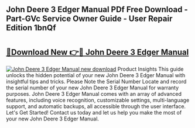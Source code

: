 ## John Deere 3 Edger Manual PDf Free Download - Part-GVc Service Owner Guide - User Repair Edition 1bnQf

# <h2><a href="http://bc89589.oget.top/?id=John+Deere+3+Edger+Manual">🔗Download New 👉🔴 John Deere 3 Edger Manual</a></h2>

[![John Deere 3 Edger Manual new download](https://i.imgur.com/5g1atiW.png)](http://bc89589.oget.top/?id=John+Deere+3+Edger+Manual)
Product Insights This guide unlocks the hidden potential of your new John Deere 3 Edger Manual with insightful tips and tricks. Please Note the Serial Number Locate and record the serial number of your new John Deere 3 Edger Manual for warranty purposes. John Deere 3 Edger Manual comes with an array of advanced features, including voice recognition, customizable settings, multi-language support, and automatic backups, all accessible through the user interface. Let's Get Started! Contact us today and let us help you make the most of your new John Deere 3 Edger Manual.
